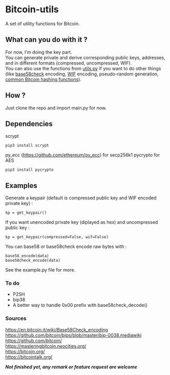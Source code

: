 # Bitcoin-utils
A set of utility functions for Bitcoin.

## What can you do with it ?
For now, I'm doing the key part.  
You can generate private and derive corresponding public keys, addresses, and in different formats (compressed, uncompressed, WIF).  
You can also use the functions from [utils.py](https://github.com/darosior/bitcoin-utils/blob/master/utils.py) if you want to do other things (like [base58check](https://github.com/darosior/bitcoin-utils/blob/master/utils.py#L53) encoding, [WIF](https://github.com/darosior/bitcoin-utils/blob/master/utils.py#L46) encoding, pseudo-random generation, [common Bitcoin hashing functions](https://github.com/darosior/bitcoin-utils/blob/master/utils.py#L19)).  

## How ?
Just clone the repo and import main.py for now.  
   
## Dependencies
scrypt
```
pip3 install scrypt
```
py_ecc (https://github.com/ethereum/py_ecc) for secp256k1
pycrypto for AES
```
pip3 install pycrypto
```

## Examples
Generate a keypair (default is compressed public key and WIF encoded private key) : 
```
kp = get_keypair()
```
If you want unencoded private key (diplayed as hex) and uncompressed public key : 
```
kp = get_keypair(compressed=False, wif=False)
```
You can base58 or base58check encode raw bytes with : 
```
base58_encode(data)
base58check_encode(data)
```
   
   
See the example.py file for more.
  
### To do
- P2SH
- bip38
- A better way to handle 0x00 prefix with base58check_decode()
  
### Sources
https://en.bitcoin.it/wiki/Base58Check_encoding  
https://github.com/bitcoin/bips/blob/master/bip-0038.mediawiki  
https://github.com/bitcoin/  
https://masteringbitcoin.neocities.org/  
https://bitcoin.org/  
https://bitcointalk.org/  
  
**_Not finished yet, any remark or feature request are welcome_**
